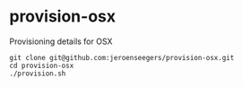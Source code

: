 # provision-osx
Provisioning details for OSX

```shell
git clone git@github.com:jeroenseegers/provision-osx.git
cd provision-osx
./provision.sh
```
